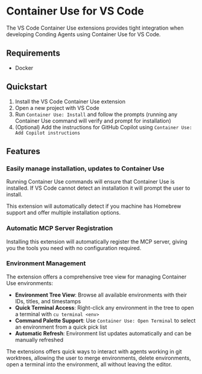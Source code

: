 # Container Use for VS Code

The VS Code Container Use extensions provides tight integration when developing Conding Agents using Container Use for VS Code.

## Requirements

- Docker

## Quickstart

1. Install the VS Code Container Use extension
2. Open a new project with VS Code
3. Run `Container Use: Install` and follow the prompts (running any Container Use command will verify and prompt for installation)
4. (Optional) Add the instructions for GitHub Copilot using `Container Use: Add Copilot instructions`

## Features

### Easily manage installation, updates to Container Use

Running Container Use commands will ensure that Container Use is installed. If VS Code cannot detect an installation it will prompt the user to install.

This extension will automatically detect if you machine has Homebrew support and offer multiple installation options.

### Automatic MCP Server Registration

Installing this extension will automatically register the MCP server, giving you the tools you need with no configuration required.

### Environment Management

The extension offers a comprehensive tree view for managing Container Use environments:

- **Environment Tree View**: Browse all available environments with their IDs, titles, and timestamps
- **Quick Terminal Access**: Right-click any environment in the tree to open a terminal with `cu terminal <env>`
- **Command Palette Support**: Use `Container Use: Open Terminal` to select an environment from a quick pick list
- **Automatic Refresh**: Environment list updates automatically and can be manually refreshed

The extensions offers quick ways to interact with agents working in git worktrees, allowing the user to merge environments, delete environments, open a terminal into the environment, all without leaving the editor.